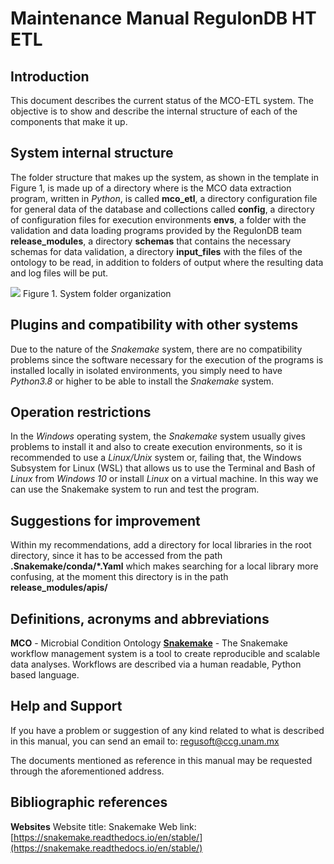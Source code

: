 # Maintenance Manual RegulonDB HT ETL

## Introduction

This document describes the current status of the MCO-ETL system. The objective is to show and describe the internal structure of each of the components that make it up.

## System internal structure

The folder structure that makes up the system, as shown in the template in Figure 1, is made up of a directory where is the MCO data extraction program, written in _Python_, is called **mco_etl**, a directory configuration file for general data of the database and collections called **config**, a directory of configuration files for execution environments **envs**, a folder with the validation and data loading programs provided by the RegulonDB team **release_modules**, a directory **schemas** that contains the necessary schemas for data validation, a directory **input_files** with the files of the ontology to be read, in addition to folders of output where the resulting data and log files will be put.

![](../diagrams/mco-etl-directory-structure.png)
Figure 1. System folder organization

## Plugins and compatibility with other systems

Due to the nature of the _Snakemake_ system, there are no compatibility problems since the software necessary for the execution of the programs is installed locally in isolated environments, you simply need to have _Python3.8_ or higher to be able to install the _Snakemake_ system.

## Operation restrictions

In the _Windows_ operating system, the _Snakemake_ system usually gives problems to install it and also to create execution environments, so it is recommended to use a _Linux/Unix_ system or, failing that, the Windows Subsystem for Linux (WSL) that allows us to use the Terminal and Bash of _Linux_ from _Windows 10_ or install _Linux_ on a virtual machine. In this way we can use the Snakemake system to run and test the program.

## Suggestions for improvement

Within my recommendations, add a directory for local libraries in the root directory, since it has to be accessed from the path **.Snakemake/conda/\*.Yaml** which makes searching for a local library more confusing, at the moment this directory is in the path **release_modules/apis/**

## Definitions, acronyms and abbreviations

**MCO** - Microbial Condition Ontology
**[Snakemake](https://snakemake.readthedocs.io/en/stable/)** - The Snakemake workflow management system is a tool to create reproducible and scalable data analyses. Workflows are described via a human readable, Python based language.

## Help and Support

If you have a problem or suggestion of any kind related to what is described in this manual, you can send an email to: [regusoft@ccg.unam.mx](mailto:regusoft@ccg.unam.mx)

The documents mentioned as reference in this manual may be requested through the aforementioned address.

## Bibliographic references

**Websites**
Website title: Snakemake
Web link: [https://snakemake.readthedocs.io/en/stable/](https://snakemake.readthedocs.io/en/stable/)

<!---
HISTORIAL DE REVISIONES

**Fecha:** 26/01/2021
**Versión:** 1.0
**Descripción:** Creación de manual de mantenimiento
**Realizado por: ** Felipe Betancourt Figueroa
**Estado:** Sin revisar

**Fecha:** [dd/mm/aaaa]
**Versión:** [#.#]
**Descripción:** [Indicar los cambios que se realizaron en el documento]
**Realizado por: ** [Nombre de la persona que realice los cambios]
**Estado:**[Revisión <Trabajado,  Verificado>, Estable **<**Vo.Bo, Validado>]
[Repetir esta sección por cada versión que se realice en el documento]
-->
